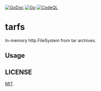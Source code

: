 [![GoDoc](https://godoc.org/github.com/digitaldata-cz/tarfs?status.svg)](https://godoc.org/github.com/digitaldata-cz/tarfs)
[![Go](https://github.com/digitaldata-cz/tarfs/actions/workflows/go.yml/badge.svg)](https://github.com/digitaldata-cz/tarfs/actions/workflows/go.yml)
[![CodeQL](https://github.com/digitaldata-cz/tarfs/actions/workflows/codeql-analysis.yml/badge.svg)](https://github.com/digitaldata-cz/tarfs/actions/workflows/codeql-analysis.yml)

# tarfs

In-memory http.FileSystem from tar archives.

## Usage

## LICENSE

  [MIT](LICENSE).
